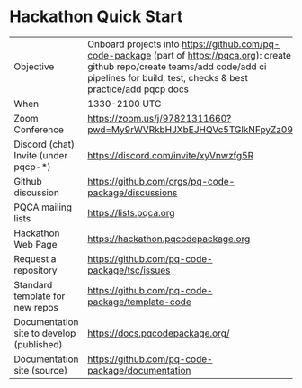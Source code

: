 [//]: # (SPDX-License-Identifier: CC-BY-4.0)
# Hackathon Quick Start

|     |     |
| --- | --- |
| Objective | Onboard projects into https://github.com/pq-code-package (part of https://pqca.org): create github repo/create teams/add code/add ci pipelines for build, test, checks & best practice/add pqcp docs|
| When | 1330-2100 UTC |
| Zoom Conference | https://zoom.us/j/97821311660?pwd=My9rWVRkbHJXbEJHQVc5TGlkNFpyZz09 |
| Discord (chat) Invite (under pqcp-*) | https://discord.com/invite/xyVnwzfg5R |
| Github discussion | https://github.com/orgs/pq-code-package/discussions |
| PQCA mailing lists | https://lists.pqca.org |
| Hackathon Web Page | https://hackathon.pqcodepackage.org |
| Request a repository | https://github.com/pq-code-package/tsc/issues |
| Standard template for new repos | https://github.com/pq-code-package/template-code |
| Documentation site to develop (published) | https://docs.pqcodepackage.org/ |
| Documentation site (source) | https://github.com/pq-code-package/documentation |